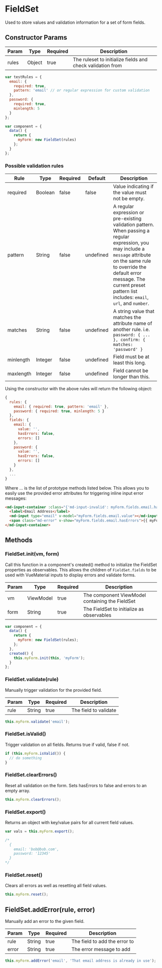 
# FieldSet

Used to store values and validation information for a
set of form fields.

## Constructor Params

Param | Type | Required | Description
----- | ---- | -------- | -----------
rules | Object | true | The ruleset to initialize fields and check validation from

```javascript
var testRules = {
  email: {
    required: true,
    pattern: 'email' // or regular expression for custom validation
  },
  password: {
    required: true,
    minlength: 5
  }
};

var component = {
  data() {
    return {
      myForm: new FieldSet(rules)
    };
  }
};
```

### Possible validation rules

Rule | Type | Required | Default | Description
---- | ---- | -------- | ------- | -----------
required | Boolean | false | false | Value indicating if the value must not be empty.
pattern | String | false | undefined | A regular expression or pre-existing validation pattern. When passing a regular expression, you may include a `message` attribute on the same rule to override the default error message. The current preset pattern list includes: `email`, `url`, and `number`.
matches | String | false | undefined | A string value that matches the attribute name of another rule. i.e. `password: { ... }, confirm: { matches: 'password' }`
minlength | Integer | false | undefined | Field must be at least this long.
maxlength | Integer | false | undefined | Field cannot be longer than this.

Using the constructor with the above rules will return the following object:

```javascript
{
  rules: {
    email: { required: true, pattern: 'email' },
    password: { required: true, minlength: 5 }
  },
  fields: {
    email: {
      value: '',
      hasErrors: false,
      errors: []
    },
    password: {
      value: '',
      hasErrors: false,
      errors: []
    }
  },
  ...
}
```

Where ... is the list of prototype methods listed below. This allows you to easily use the provided error attributes for triggering inline input error messages:

```html
<md-input-container :class="{'md-input-invalid': myForm.fields.email.hasErrors}">
  <label>Email Address</label>
  <md-input type="email" v-model="myForm.fields.email.value"></md-input>
  <span class="md-error" v-show="myForm.fields.email.hasErrors">{{ myForm.fields.email.errors[0] }}</span>
</md-input-container>
```

## Methods

### FieldSet.init(vm, form)

Call this function in a component's created() method to initialize the FieldSet properties as observables. This allows the children of `FieldSet.fields` to be used with VueMaterial inputs to display errors and validate forms.

Param | Type | Required | Description
----- | ---- | -------- | -----------
vm | ViewModel | true | The component ViewModel containing the FieldSet
form | String | true | The FieldSet to initialize as observables

```javascript
var component = {
  data() {
    return {
      myForm: new FieldSet(rules);
    };
  },
  created() {
    this.myForm.init(this, 'myForm');
  }
};
```

### FieldSet.validate(rule)

Manually trigger validation for the provided field.

Param | Type | Required | Description
----- | ---- | -------- | -----------
rule | String | true | The field to validate

```javascript
this.myForm.validate('email');
```

### FieldSet.isValid()

Trigger validation on all fields. Returns true if valid, false if not.

```javascript
if (this.myForm.isValid()) {
  // do something
}
```

### FieldSet.clearErrors()

Reset all validation on the form. Sets hasErrors to false and errors to an empty array.

```javascript
this.myForm.clearErrors();
```

### FieldSet.export()

Returns an object with key/value pairs for all current field values.

```javascript
var vals = this.myForm.export();

/*
  {
    email: 'bob@bob.com',
    password: '12345'
  }
*/
```

### FieldSet.reset()

Clears all errors as well as resetting all field values.

```javascript
this.myForm.reset();
```

## FieldSet.addError(rule, error)

Manually add an error to the given field.

Param | Type | Required | Description
----- | ---- | -------- | -----------
rule | String | true | The field to add the error to
error | String | true | The error message to add

```javascript
this.myForm.addError('email', 'That email address is already in use');
```
